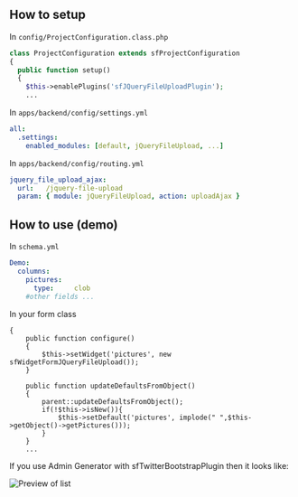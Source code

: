 ## How to setup

In ``config/ProjectConfiguration.class.php``

```php
class ProjectConfiguration extends sfProjectConfiguration
{
  public function setup()
  {
    $this->enablePlugins('sfJQueryFileUploadPlugin');
    ...
```

In ``apps/backend/config/settings.yml``

```yaml
all:
  .settings:
    enabled_modules: [default, jQueryFileUpload, ...]
```

In ``apps/backend/config/routing.yml``

```yaml
jquery_file_upload_ajax:
  url:   /jquery-file-upload
  param: { module: jQueryFileUpload, action: uploadAjax }
```

## How to use (demo)
In ``schema.yml``

```yaml
Demo:
  columns:
    pictures:
      type:     clob
    #other fields ...
```

In your form class

```phpclass DemoForm extends BaseZarForm
{
    public function configure()
    {
        $this->setWidget('pictures', new sfWidgetFormJQueryFileUpload());
    }

    public function updateDefaultsFromObject()
    {
        parent::updateDefaultsFromObject();
        if(!$this->isNew()){
            $this->setDefault('pictures', implode(" ",$this->getObject()->getPictures()));
        }
    }
    ...
```

If you use Admin Generator with sfTwitterBootstrapPlugin then it looks like:

![Preview of list](https://github.com/enkuso/sfJQueryFileUploadPlugin/raw/master/doc/preview.png)